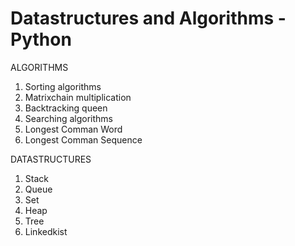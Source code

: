 # Datastructures and Algorithms - Python

ALGORITHMS

1. Sorting algorithms
2. Matrixchain multiplication
3. Backtracking queen
4. Searching algorithms
5. Longest Comman Word
6. Longest Comman Sequence

DATASTRUCTURES

1. Stack
2. Queue
3. Set
4. Heap
5. Tree
6. Linkedkist
